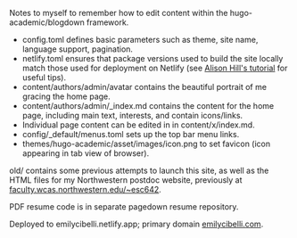 Notes to myself to remember how to edit content within the hugo-academic/blogdown framework.

 - config.toml defines basic parameters such as theme, site name, language support, pagination.
 - netlify.toml ensures that package versions used to build the site locally match those used for deployment on Netlify (see [Alison Hill's tutorial](https://alison.rbind.io/post/2019-02-19-hugo-netlify-toml/) for useful tips).
 - content/authors/admin/avatar contains the beautiful portrait of me gracing the home page.
 - content/authors/admin/_index.md contains the content for the home page, including main text, interests, and contain icons/links.
 - Individual page content can be edited in in content/x/index.md.
 - config/_default/menus.toml sets up the top bar menu links.
 - themes/hugo-academic/asset/images/icon.png to set favicon (icon appearing in tab view of browser).

old/ contains some previous attempts to launch this site, as well as the HTML files for my Northwestern postdoc website, previously at [faculty.wcas.northwestern.edu/~esc642](https://faculty.wcas.northwestern.edu/~esc642).
 
PDF resume code is in separate pagedown resume repository.

Deployed to emilycibelli.netlify.app; primary domain [emilycibelli.com](https://emilycibelli.com).